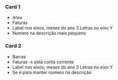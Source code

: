 
### Card 1

- Area
- Faturas
- Label nos eixos, meses do ano 3 Letras no eixo Y
- Numero na descrição mais pequeno

### Card 2

- Barras
- Faturas -> está conta corrente
- Label nos eixos, meses do ano 3 Letras no eixo Y
- Se é para manter numero na descrição
